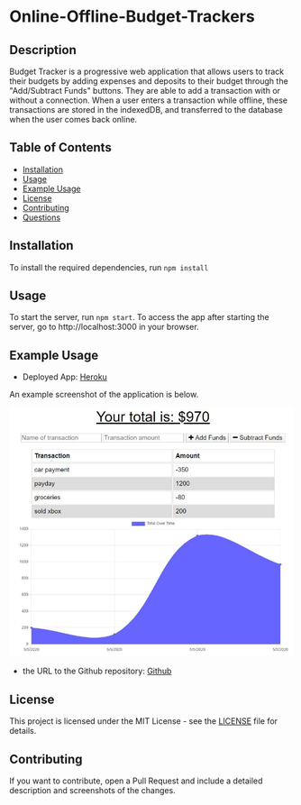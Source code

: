 # Online-Offline-Budget-Trackers

## Description

Budget Tracker is a progressive web application that allows users to track their budgets by adding expenses and deposits to their budget through the "Add/Subtract Funds" buttons. They are able to add a transaction with or without a connection. When a user enters a transaction while offline, these transactions are stored in the indexedDB, and transferred to the database when the user comes back online.

## Table of Contents

- [Installation](#installation)
- [Usage](#usage)
- [Example Usage](#example-usage)
- [License](#license)
- [Contributing](#contributing)
- [Questions](#questions)

## Installation

To install the required dependencies, run `npm install`



## Usage

To start the server, run `npm start`. To access the app after starting the server, go to http://localhost:3000 in your browser.

## Example Usage

* Deployed App: <a href="https://damp-anchorage-76514.herokuapp.com">Heroku</a>

An example screenshot of the application is below.

![screenshot](Assets/screenshot.jpg)

* the URL to the Github repository: <a href=https://github.com/ru14/Online-Offline-Budget-Trackers>Github</a>

## License

This project is licensed under the MIT License - see the [LICENSE](LICENSE) file for details.

## Contributing

If you want to contribute, open a Pull Request and include a detailed description and screenshots of the changes.


